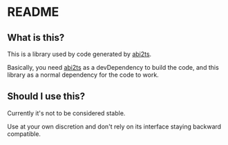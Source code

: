 # README

## What is this?

This is a library used by code generated by [abi2ts](https://github.com/TheOrderbookDEX/abi2ts).

Basically, you need [abi2ts](https://github.com/TheOrderbookDEX/abi2ts) as a devDependency to build the code, and this library as a normal dependency for the code to work.

## Should I use this?

Currently it's not to be considered stable.

Use at your own discretion and don't rely on its interface staying backward compatible.
